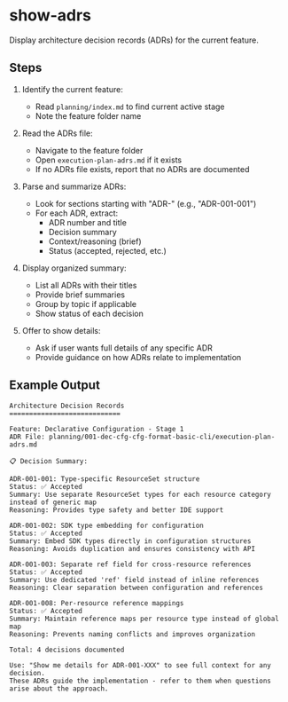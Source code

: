 # show-adrs

Display architecture decision records (ADRs) for the current feature.

## Steps

1. Identify the current feature:
   - Read `planning/index.md` to find current active stage
   - Note the feature folder name

2. Read the ADRs file:
   - Navigate to the feature folder
   - Open `execution-plan-adrs.md` if it exists
   - If no ADRs file exists, report that no ADRs are documented

3. Parse and summarize ADRs:
   - Look for sections starting with "ADR-" (e.g., "ADR-001-001")
   - For each ADR, extract:
     - ADR number and title
     - Decision summary
     - Context/reasoning (brief)
     - Status (accepted, rejected, etc.)

4. Display organized summary:
   - List all ADRs with their titles
   - Provide brief summaries
   - Group by topic if applicable
   - Show status of each decision

5. Offer to show details:
   - Ask if user wants full details of any specific ADR
   - Provide guidance on how ADRs relate to implementation

## Example Output

```
Architecture Decision Records
============================

Feature: Declarative Configuration - Stage 1
ADR File: planning/001-dec-cfg-cfg-format-basic-cli/execution-plan-adrs.md

📋 Decision Summary:

ADR-001-001: Type-specific ResourceSet structure
Status: ✅ Accepted
Summary: Use separate ResourceSet types for each resource category instead of generic map
Reasoning: Provides type safety and better IDE support

ADR-001-002: SDK type embedding for configuration
Status: ✅ Accepted  
Summary: Embed SDK types directly in configuration structures
Reasoning: Avoids duplication and ensures consistency with API

ADR-001-003: Separate ref field for cross-resource references
Status: ✅ Accepted
Summary: Use dedicated 'ref' field instead of inline references
Reasoning: Clear separation between configuration and references

ADR-001-008: Per-resource reference mappings
Status: ✅ Accepted
Summary: Maintain reference maps per resource type instead of global map
Reasoning: Prevents naming conflicts and improves organization

Total: 4 decisions documented

Use: "Show me details for ADR-001-XXX" to see full context for any decision.
These ADRs guide the implementation - refer to them when questions arise about the approach.
```
